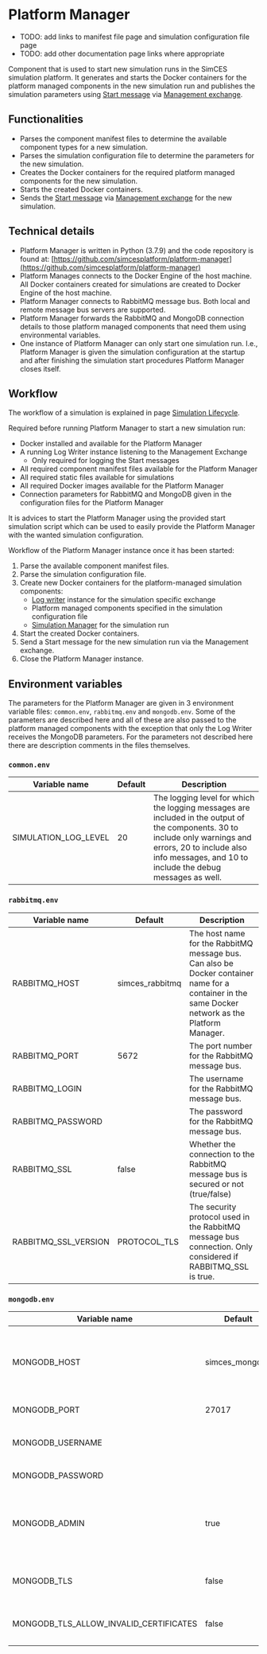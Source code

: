 # Platform Manager

- TODO: add links to manifest file page and simulation configuration file page
- TODO: add other documentation page links where appropriate

Component that is used to start new simulation runs in the SimCES simulation platform.
It generates and starts the Docker containers for the platform managed components in the new simulation run and publishes the simulation parameters using [Start message](core_msg-start.md) via [Management exchange](core_exchange-mgmt.md).

## Functionalities

- Parses the component manifest files to determine the available component types for a new simulation.
- Parses the simulation configuration file to determine the parameters for the new simulation.
- Creates the Docker containers for the required platform managed components for the new simulation.
- Starts the created Docker containers.
- Sends the [Start message](core_msg-start.md) via [Management exchange](core_exchange-mgmt.md) for the new simulation.

## Technical details

- Platform Manager is written in Python (3.7.9) and the code repository is found at: [https://github.com/simcesplatform/platform-manager](https://github.com/simcesplatform/platform-manager)
- Platform Manages connects to the Docker Engine of the host machine. All Docker containers created for simulations are created to Docker Engine of the host machine.
- Platform Manager connects to RabbitMQ message bus. Both local and remote message bus servers are supported.
- Platform Manager forwards the RabbitMQ and MongoDB connection details to those platform managed components that need them using environmental variables.
- One instance of Platform Manager can only start one simulation run. I.e., Platform Manager is given the simulation configuration at the startup and after finishing the simulation start procedures Platform Manager closes itself.

## Workflow

The workflow of a simulation is explained in page [Simulation Lifecycle](core_lifecycle.md).

Required before running Platform Manager to start a new simulation run:

- Docker installed and available for the Platform Manager
- A running Log Writer instance listening to the Management Exchange
    - Only required for logging the Start messages
- All required component manifest files available for the Platform Manager
- All required static files available for simulations
- All required Docker images available for the Platform Manager
- Connection parameters for RabbitMQ and MongoDB given in the configuration files for the Platform Manager

It is advices to start the Platform Manager using the provided start simulation script which can be used to easily provide the Platform Manager with the wanted simulation configuration.

Workflow of the Platform Manager instance once it has been started:

1. Parse the available component manifest files.
2. Parse the simulation configuration file.
3. Create new Docker containers for the platform-managed simulation components:
    - [Log writer](core_logwriter.md) instance for the simulation specific exchange
    - Platform managed components specified in the simulation configuration file
    - [Simulation Manager](core_simulationmanager.md) for the simulation run
4. Start the created Docker containers.
5. Send a Start message for the new simulation run via the Management exchange.
6. Close the Platform Manager instance.

## Environment variables

The parameters for the Platform Manager are given in 3 environment variable files: `common.env`, `rabbitmq.env` and `mongodb.env`. Some of the parameters are described here and all of these are also passed to the platform managed components with the exception that only the Log Writer receives the MongoDB parameters. For the parameters not described here there are description comments in the files themselves.

### `common.env`

| Variable name        | Default | Description |
| -------------------- | ------- | ----------- |
| SIMULATION_LOG_LEVEL | 20      | The logging level for which the logging messages are included in the output of the components. 30 to include only warnings and errors, 20 to include also info messages, and 10 to include the debug messages as well. |

### `rabbitmq.env`

| Variable name        | Default         | Description |
| -------------------- | --------------- | ----------- |
| RABBITMQ_HOST        | simces_rabbitmq | The host name for the RabbitMQ message bus. Can also be Docker container name for a container in the same Docker network as the Platform Manager. |
| RABBITMQ_PORT        | 5672            | The port number for the RabbitMQ message bus. |
| RABBITMQ_LOGIN       |                 | The username for the RabbitMQ message bus. |
| RABBITMQ_PASSWORD    |                 | The password for the RabbitMQ message bus. |
| RABBITMQ_SSL         | false           | Whether the connection to the RabbitMQ message bus is secured or not (true/false) |
| RABBITMQ_SSL_VERSION | PROTOCOL_TLS    | The security protocol used in the RabbitMQ message bus connection. Only considered if RABBITMQ_SSL is true. |

### `mongodb.env`

| Variable name                          | Default        | Description |
| -------------------------------------- | -------------- | ----------- |
| MONGODB_HOST                           | simces_mongodb | The host name for MongoDB. Can also be Docker container name for a container in the same Docker network as the Platform Manager. |
| MONGODB_PORT                           | 27017          | The port number for MongoDB. |
| MONGODB_USERNAME                       |                | The username for MongoDB. If this is empty, no access control is used. |
| MONGODB_PASSWORD                       |                | The password for MongoDB. |
| MONGODB_ADMIN                          | true           | Whether the account given in MONGODB_USERNAME has root access or not. Ignored if MONGODB_USERNAME is empty. (true/false) |
| MONGODB_TLS                            | false          | Whether the connection to MongoDB is secured or not (true/false) |
| MONGODB_TLS_ALLOW_INVALID_CERTIFICATES | false          | Whether to allow invalid security certificates. Ignored if MONGO_TLS is false. (true/false) |
